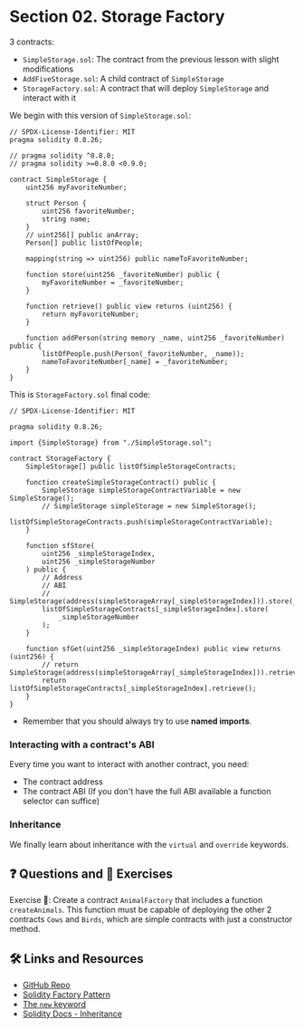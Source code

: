 # Section 02. Storage Factory

3 contracts:

- `SimpleStorage.sol`: The contract from the previous lesson with slight modifications
- `AddFiveStorage.sol`: A child contract of `SimpleStorage`
- `StorageFactory.sol`: A contract that will deploy `SimpleStorage` and interact with it

We begin with this version of `SimpleStorage.sol`:

```solidity
// SPDX-License-Identifier: MIT
pragma solidity 0.8.26;

// pragma solidity ^0.8.0;
// pragma solidity >=0.8.0 <0.9.0;

contract SimpleStorage {
    uint256 myFavoriteNumber;

    struct Person {
        uint256 favoriteNumber;
        string name;
    }
    // uint256[] public anArray;
    Person[] public listOfPeople;

    mapping(string => uint256) public nameToFavoriteNumber;

    function store(uint256 _favoriteNumber) public {
        myFavoriteNumber = _favoriteNumber;
    }

    function retrieve() public view returns (uint256) {
        return myFavoriteNumber;
    }

    function addPerson(string memory _name, uint256 _favoriteNumber) public {
        listOfPeople.push(Person(_favoriteNumber, _name));
        nameToFavoriteNumber[_name] = _favoriteNumber;
    }
}
```

This is `StorageFactory.sol` final code:

```solidity
// SPDX-License-Identifier: MIT

pragma solidity 0.8.26;

import {SimpleStorage} from "./SimpleStorage.sol";

contract StorageFactory {
    SimpleStorage[] public listOfSimpleStorageContracts;

    function createSimpleStorageContract() public {
        SimpleStorage simpleStorageContractVariable = new SimpleStorage();
        // SimpleStorage simpleStorage = new SimpleStorage();
        listOfSimpleStorageContracts.push(simpleStorageContractVariable);
    }

    function sfStore(
        uint256 _simpleStorageIndex,
        uint256 _simpleStorageNumber
    ) public {
        // Address
        // ABI
        // SimpleStorage(address(simpleStorageArray[_simpleStorageIndex])).store(_simpleStorageNumber);
        listOfSimpleStorageContracts[_simpleStorageIndex].store(
            _simpleStorageNumber
        );
    }

    function sfGet(uint256 _simpleStorageIndex) public view returns (uint256) {
        // return SimpleStorage(address(simpleStorageArray[_simpleStorageIndex])).retrieve();
        return listOfSimpleStorageContracts[_simpleStorageIndex].retrieve();
    }
}
```

- Remember that you should always try to use **named imports**.

### Interacting with a contract's ABI

Every time you want to interact with another contract, you need:

- The contract address
- The contract ABI (If you don't have the full ABI available a function selector can suffice)

### Inheritance

We finally learn about inheritance with the `virtual` and `override` keywords.

## ❓ Questions and 💪 Exercises

Exercise 💪: Create a contract `AnimalFactory` that includes a function `createAnimals`. This function must be capable of deploying the other 2 contracts `Cows` and `Birds`, which are simple contracts with just a constructor method.

## 🛠️ Links and Resources

- [GitHub Repo](https://github.com/Cyfrin/remix-storage-factory-cu)
- [Solidity Factory Pattern](https://betterprogramming.pub/learn-solidity-the-factory-pattern-75d11c3e7d29)
- [The `new` keyword](https://docs.soliditylang.org/en/latest/control-structures.html#creating-contracts-via-new)
- [Solidity Docs - Inheritance](https://docs.soliditylang.org/en/v0.8.28/contracts.html#inheritance)
